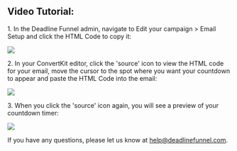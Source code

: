 ## Video Tutorial:

1\. In the Deadline Funnel admin, navigate to Edit your campaign > Email Setup and click the HTML Code to copy it: 

![](https://s3.amazonaws.com/helpscout.net/docs/assets/53974d6ce4b0c76107b109d1/images/5a7a235a0428634376cfdf91/file-Svl9NCk2Q7.png)

2\. In your ConvertKit editor, click the 'source' icon to view the HTML code for your email, move the cursor to the spot where you want your countdown to appear and paste the HTML Code into the email: 

![](https://s3.amazonaws.com/helpscout.net/docs/assets/53974d6ce4b0c76107b109d1/images/5b6c76c90428631d7a89d127/file-Z4NF37IFXV.png)

3\. When you click the 'source' icon again, you will see a preview of your countdown timer: 

![](https://s3.amazonaws.com/helpscout.net/docs/assets/53974d6ce4b0c76107b109d1/images/5b6c76e60428631d7a89d12a/file-KomJm60o2P.png)

If you have any questions, please let us know at
[help@deadlinefunnel.com](mailto:mailto:help@deadlinefunnel.com).

